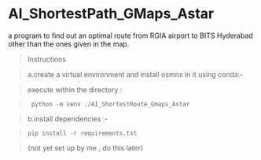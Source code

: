 # AI_ShortestPath_GMaps_Astar
a program to find out an optimal route from RGIA airport to BITS Hyderabad other than the ones given in the map.



>Instructions 
>

>a.create a virtual environment and install osmnx in it using conda:-
>

>execute within the directory :
>

>`  python -m venv ./AI_ShortestRoute_Gmaps_Astar `
>

>b.install dependencies :-
>

>` pip install -r requirements.txt ` 
>

>(not yet set up by me , do this later)
  
    
